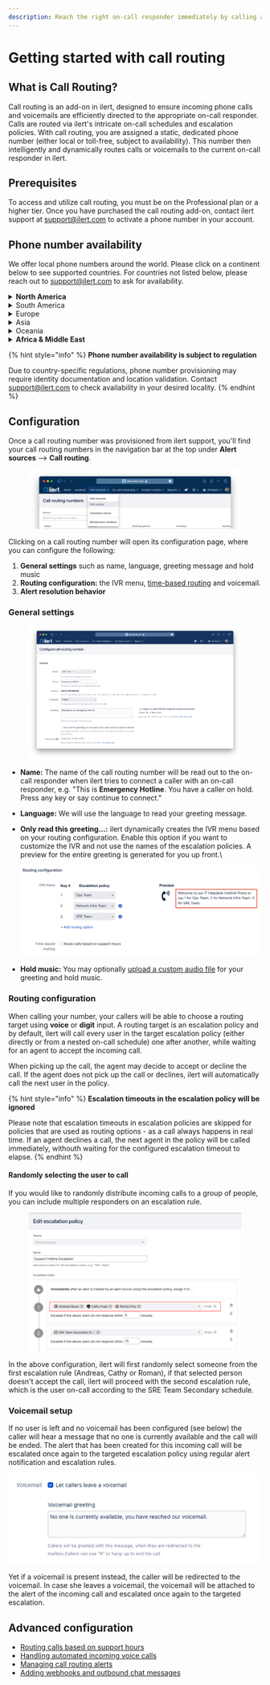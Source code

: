 ```yaml
---
description: Reach the right on-call responder immediately by calling a phone number
---
```


# Getting started with call routing

## **What is Call Routing?**

Call routing is an add-on in ilert, designed to ensure incoming phone calls and voicemails are efficiently directed to the appropriate on-call responder. Calls are routed via ilert's intricate on-call schedules and escalation policies. With call routing, you are assigned a static, dedicated phone number (either local or toll-free, subject to availability). This number then intelligently and dynamically routes calls or voicemails to the current on-call responder in ilert.

## Prerequisites

To access and utilize call routing, you must be on the Professional plan or a higher tier. Once you have purchased the call routing add-on, contact ilert support at support@ilert.com to activate a phone number in your account.

## Phone number availability

We offer local phone numbers around the world. Please click on a continent below to see  supported countries. For countries not listed below, please reach out to support@ilert.com to ask for availability.

<details>

<summary><strong>North America</strong></summary>

* United States
* Canada
* Barbados
* Dominican Republic
* El Salvador
* Jamaica
* Mexico
* Panama
* Puerto Rico

</details>

<details>

<summary>South America</summary>

* Argentina
* Chile
* Colombia
* Ecuador
* Grenada
* Brazil

</details>

<details>

<summary>Europe</summary>

* Austria
* Belgium
* Bosnia and Herzegovina
* Bulgaria
* Croatia
* Cyprus
* Czech Republic&#x20;
* Estonia
* France
* Germany
* Greece
* Hungary
* Ireland
* Italy
* Romania
* Slovenia
* Spain
* Switzerland
* Sweden
* United Kingdom
* Denmark
* Finland
* Netherlands
* Norway
* Poland

</details>

<details>

<summary>Asia</summary>

* Indonesia
* Israel
* Japan
* Macau
* Philippines
* Thailand

</details>

<details>

<summary>Oceania</summary>

* Australia
* New Zealand

</details>

<details>

<summary><strong>Africa &#x26; Middle East</strong></summary>

* Benin
* Ghana
* Kenya
* Mali
* Mauritius
* South Africa
* Sudan
* Tunisia
* Uganda

</details>

{% hint style="info" %}
**Phone number availability is subject to regulation**

Due to country-specific regulations, phone number provisioning may require identity documentation and location validation. Contact support@ilert.com to check availability in your desired locality.
{% endhint %}

## Configuration

Once a call routing number was provisioned from ilert support, you'll find your call routing numbers in the navigation bar at the top under **Alert sources** --> **Call routing**.

<figure><img src="../../.gitbook/assets/Screenshot 2023-08-10 at 13.48.38.png" alt=""><figcaption></figcaption></figure>

Clicking on a call routing number will open its configuration page, where you can configure the following:

1. **General settings** such as name, language, greeting message and hold music
2. **Routing configuration:** the IVR menu, [time-based routing](routing-calls-based-on-support-hours.md) and voicemail.
3. **Alert resolution behavior**

### General settings

<figure><img src="../../.gitbook/assets/Screenshot 2023-08-10 at 13.51.55.png" alt=""><figcaption></figcaption></figure>

* **Name:** The name of the call routing number will be read out to the on-call responder when ilert tries to connect a caller with an on-call responder, e.g. "This is **Emergency Hotline**. You have a caller on hold. Press any key or say continue to connect."
* **Language:** We will use the language to read your greeting message.
*   **Only read this greeting...:** ilert dynamically creates the IVR menu based on your routing configuration. Enable this option if you want to customize the IVR and not use the names of the escalation policies. A preview for the entire greeting is generated for you up front.\


    ![](<../../.gitbook/assets/Screenshot 2021-10-28 at 09.23.45.png>)
* **Hold music:** You may optionally [upload a custom audio file](../uploading-custom-audio-responses.md) for your greeting and hold music.

### Routing configuration

When calling your number, your callers will be able to choose a routing target using **voice** or **digit** input. A routing target is an escalation policy and by default, ilert will call every user in the target escalation policy (either directly or from a nested on-call schedule) one after another, while waiting for an agent to accept the incoming call.

When picking up the call, the agent may decide to accept or decline the call. If the agent does not pick up the call or declines, ilert will automatically call the next user in the policy.

{% hint style="info" %}
**Escalation timeouts in the escalation policy will be ignored**

Please note that escalation timeouts in escalation policies are skipped for policies that are used as routing options - as a call always happens in real time. If an agent declines a call, the next agent in the policy will be called immediately, withouth waiting for the configured escalation timeout to elapse.
{% endhint %}

#### Randomly selecting the user to call

If you would like to randomly distribute incoming calls to a group of people, you can include multiple responders on an escalation rule.

<figure><img src="../../.gitbook/assets/Screen Shot 2022-09-02 at 10.44.08.png" alt=""><figcaption></figcaption></figure>

In the above configuration, ilert will first randomly select someone from the first escalation rule (Andreas, Cathy or Roman), if that selected person doesn't accept the call, ilert will proceed with the second escalation rule, which is the user on-call according to the SRE Team Secondary schedule.

### Voicemail setup

If no user is left and no voicemail has been configured (see below) the caller will hear a message that no one is currently available and the call will be ended. The alert that has been created for this incoming call will be escalated once again to the targeted escalation policy using regular alert notification and escalation rules.

![](<../../.gitbook/assets/image (10).png>)

Yet if a voicemail is present instead, the caller will be redirected to the voicemail. In case she leaves a voicemail, the voicemail will be attached to the alert of the incoming call and escalated once again to the targeted escalation.

## Advanced configuration

* [Routing calls based on support hours](routing-calls-based-on-support-hours.md)
* [Handling automated incoming voice calls](voicemail-only-mode.md)
* [Managing call routing alerts](managing-call-routing-incidents.md)
* [Adding webhooks and outbound chat messages](adding-webhooks-and-outbound-chat-messages.md)
